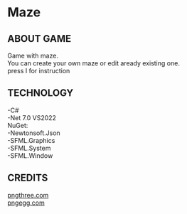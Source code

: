 # Maze
<h2>ABOUT GAME</h2>
Game with maze.<br> You can create your own maze or edit aready existing one.
<br>press I for instruction
<h2>TECHNOLOGY</h2>
-C#<br>
-Net 7.0 VS2022 <br>
NuGet:<br>
-Newtonsoft.Json<br>
-SFML.Graphics<br>
-SFML.System<br>
-SFML.Window<br>
<h2>CREDITS</h2>
<a href = "https://pl.pngtree.com">pngthree.com</a><br>
<a href = "https://www.pngegg.com/pl">pngegg.com</a>
